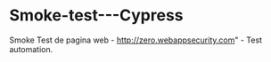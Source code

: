 # Smoke-test---Cypress
Smoke Test de pagina web - http://zero.webappsecurity.com"  - Test automation.

